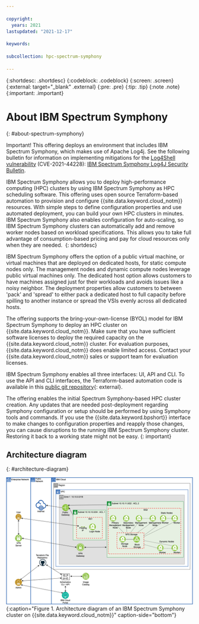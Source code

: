 ```yaml
---

copyright:
  years: 2021
lastupdated: "2021-12-17"

keywords: 

subcollection: hpc-spectrum-symphony

---
```


{:shortdesc: .shortdesc}
{:codeblock: .codeblock}
{:screen: .screen}
{:external: target="_blank" .external}
{:pre: .pre}
{:tip: .tip}
{:note .note}
{:important: .important}

# About IBM Spectrum Symphony
{: #about-spectrum-symphony}

Important! This offering deploys an environment that includes IBM Spectrum Symphony, which makes use of Apache Log4j. See the following bulletin for information on implementing mitigations for the [Log4Shell vulnerability](https://www.ibm.com/blogs/psirt/an-update-on-the-apache-log4j-cve-2021-44228-vulnerability/) (CVE-2021-44228): [IBM Spectrum Symphony Log4J Security Bulletin](https://www.ibm.com/support/pages/node/6526756).

IBM Spectrum Symphony allows you to deploy high-performance computing (HPC) clusters by using IBM Spectrum Symphony as HPC scheduling software. This offering uses open source Terraform-based automation to provision and configure {{site.data.keyword.cloud_notm}} resources. With simple steps to define configuration properties and use automated deployment, you can build your own HPC clusters in minutes. IBM Spectrum Symphony also enables configuration for auto-scaling, so IBM Spectrum Symphony clusters can automatically add and remove worker nodes based on workload specifications. This allows you to take full advantage of consumption-based pricing and pay for cloud resources only when they are needed. 
{: shortdesc}

IBM Spectrum Symphony offers the option of a public virtual machine, or virtual machines that are deployed on dedicated hosts, for static compute nodes only. The management nodes and dynamic compute nodes leverage public virtual machines only. The dedicated host option allows customers to have machines assigned just for their workloads and avoids issues like a noisy neighbor. The deployment properties allow customers to between 'pack' and 'spread' to either pack a dedicated host to full capacity before spilling to another instance or spread the VSIs evenly across all dedicated hosts. 

The offering supports the bring-your-own-license (BYOL) model for IBM Spectrum Symphony to deploy an HPC cluster on {{site.data.keyword.cloud_notm}}. Make sure that you have sufficient software licenses to deploy the required capacity on the {{site.data.keyword.cloud_notm}} cluster. For evaluation purposes, {{site.data.keyword.cloud_notm}} does enable limited access. Contact your {{site.data.keyword.cloud_notm}} sales or support team for evaluation licenses.

IBM Spectrum Symphony enables all three interfaces: UI, API and CLI. To use the API and CLI interfaces, the Terraform-based automation code is available in this [public git repository](https://github.com/IBM-Cloud/hpc-cluster-symphony){: external}.

The offering enables the initial Spectrum Symphony-based HPC cluster creation. Any updates that are needed post-deployment regarding Symphony configuration or setup should be performed by using Symphony tools and commands. If you use the {{site.data.keyword.bpshort}} interface to make changes to configuration properties and reapply those changes, you can cause disruptions to the running IBM Spectrum Symphony cluster. Restoring it back to a working state might not be easy.
{: important}

## Architecture diagram
{: #architecture-diagram}

![Architecture diagram](images/hpccluster-sym-schematics-architecture.png){:caption="Figure 1. Architecture diagram of an IBM Spectrum Symphony cluster on {{site.data.keyword.cloud_notm}}" caption-side="bottom"}

